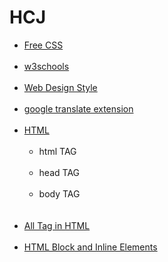 # HCJ

<ul>
  <li><a href="https://www.free-css.com/free-css-templates">Free CSS</a></li><br>
  <li><a href="https://www.w3schools.com/">w3schools</a></li><br>
  <li><a href="https://laman7.com/website-design-style/">Web Design Style</a></li><br>
  <li><a href="https://chrome.google.com/webstore/detail/google-translate/aapbdbdomjkkjkaonfhkkikfgjllcleb?hl=en">google translate extension</a></li><br>
  <li><a href="https://www.w3schools.com/html/">HTML</a>
    <br>
    <br>
    <ul>
      <li>html TAG</li><br>
      <li>head TAG</li><br>
      <li>body TAG</li><br>
    </ul>
  </li><br>
  <li><a href="https://www.w3schools.com/tags/default.asp">All Tag in HTML</a></li><br>
  <li><a href="https://www.w3schools.com/html/html_blocks.asp">HTML Block and Inline Elements</a></li><br>
</ul>
